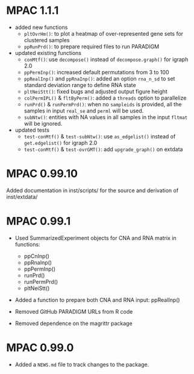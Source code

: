 # MPAC 1.1.1

- added new functions
  - `pltOvrHm()`: to plot a heatmap of over-represented gene sets for clustered
    samples
  - `ppRunPrd()`: to prepare required files to run PARADIGM
- updated existing functions
  - `conMtf()`: use `decompose()` instead of `decompose.graph()` for igraph 2.0
  - `ppPermInp()`: increased default permutations from 3 to 100
  - `ppRealInp()` and `ppRnaInp()`: added an option `rna_n_sd` to set standard
    deviation range to define RNA state
  - `pltNeiStt()`: fixed bugs and adjusted output figure height
  - `colPermIPL()` & `fltByPerm()`: added a `threads` option to parallelize
  - `runPrd()` & `runPermPrd()`: when no `sampleids` is provided, all the  
    samples in input `real_se` and `perml` will be used.
  - `subNtw()`: entities with NA values in all samples in the input `fltmat` 
    will be ignored.
- updated tests
  - `test-conMtf()` & `test-subNtw()`: use `as_edgelist()` instead of
    `get.edgelist()` for igraph 2.0
  - `test-conMtf()` & `test-ovrGMT()`: add `upgrade_graph()` on extdata


# MPAC 0.99.10

Added documentation in inst/scripts/ for the source and derivation of 
inst/extdata/

# MPAC 0.99.1

- Used SummarizedExperiment objects for CNA and RNA matrix in functions:   
  - ppCnInp()
  - ppRnaInp()
  - ppPermInp()
  - runPrd()
  - runPermPrd()
  - pltNeiStt()

- Added a function to prepare both CNA and RNA input: ppRealInp()
- Removed GitHub PARADIGM URLs from R code
- Removed dependence on the magrittr package

# MPAC 0.99.0

* Added a `NEWS.md` file to track changes to the package.
